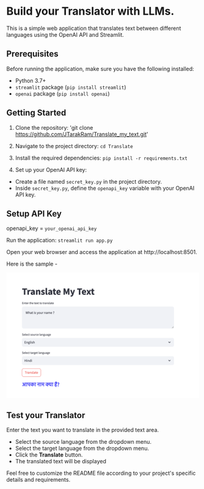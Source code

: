 # Build your Translator with LLMs.

This is a simple web application that translates text between different languages using the OpenAI API and Streamlit.

## Prerequisites

Before running the application, make sure you have the following installed:

- Python 3.7+
- `streamlit` package (`pip install streamlit`)
- `openai` package (`pip install openai`)

## Getting Started

1. Clone the repository: 'git clone https://github.com/JTarakRam/Translate_my_text.git'

2. Navigate to the project directory: `cd Translate`

3. Install the required dependencies: `pip install -r requirements.txt`

4. Set up your OpenAI API key:

- Create a file named `secret_key.py` in the project directory.
- Inside `secret_key.py`, define the `openapi_key` variable with your OpenAI API key.

## Setup API Key

openapi_key = `your_openai_api_key`

Run the application: `streamlit run app.py`

Open your web browser and access the application at http://localhost:8501.

Here is the sample - 

![Translator](image.png)

## Test your Translator 

Enter the text you want to translate in the provided text area.

- Select the source language from the dropdown menu.
- Select the target language from the dropdown menu.
- Click the **Translate** button.
- The translated text will be displayed



Feel free to customize the README file according to your project's specific details and requirements.






